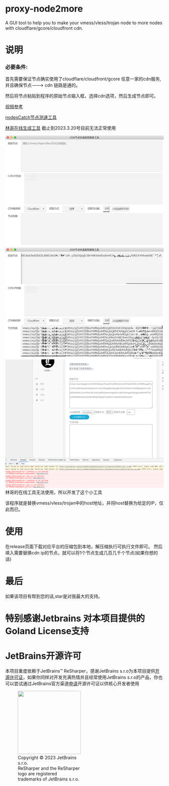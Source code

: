 # proxy-node2more

A GUI tool to help you to make your vmess/vless/trojan node to more nodes with cloudflare/gcore/cloudfront cdn.

# 说明
### 必要条件:
首先需要保证节点确实使用了cloudflare/cloudfront/gcore 任意一家的cdn服务,并且确保节点---> cdn 链路是通的。

然后将节点粘贴到程序的原始节点输入框，选择cdn选项，然后生成节点即可。

[视频参考](https://www.youtube.com/watch?v=Mme5yaLQE7Y&t=373s)

[nodesCatch节点测速工具](https://github.com/bulianglin/demo/blob/main/nodesCatch-V2.0.rar?raw=true)

[林哥在线生成工具](https://bulianglin.com/archives/cdn.html) 截止到2023.3.20号目前无法正常使用

![image.jpg](images/img.png)
![image2.jpg](images/img_1.png)
![img_2.jpg](images/img_2.png)
林哥的在线工具无法使用，所以开发了这个小工具

该程序就是替换vmess/vless/trojan中的host地址，并将host替换为给定的IP，仅此而已。

# 使用
在release页面下载对应平台的压缩包到本地，解压缩执行可执行文件即可。
然后填入需要替换cdn ip的节点，就可以将1个节点生成几百几千个节点(如果你想的话)

# 最后
如果该项目有帮到您的话,star是对我最大的支持。

# 特别感谢Jetbrains 对本项目提供的Goland License支持

# JetBrains开源许可

本项目重度依赖于JetBrains™ ReSharper，感谢JetBrains s.r.o为本项目提供[开源许可证](https://www.jetbrains.com/community/opensource/#support)，如果你同样对开发充满热情并且经常使用JetBrains s.r.o的产品，你也可以尝试通过JetBrains官方渠道[申请](https://www.jetbrains.com/shop/eform/opensource)开源许可证以供核心开发者使用

<figure style="width: min-content">
    <img src="https://resources.jetbrains.com/storage/products/company/brand/logos/Goland_icon.png" width="200" height="200"/>
    <figcaption>Copyright © 2023 JetBrains s.r.o. </br>ReSharper and the ReSharper logo are registered trademarks of JetBrains s.r.o.</figcaption>
</figure>

